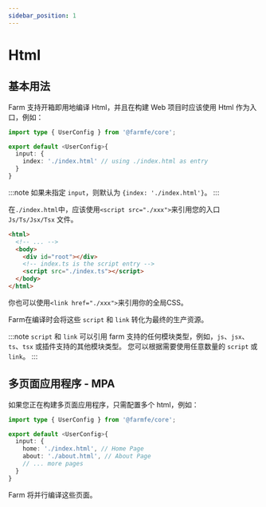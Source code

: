 ```yaml
---
sidebar_position: 1
---
```


# Html
## 基本用法
Farm 支持开箱即用地编译 Html，并且在构建 Web 项目时应该使用 Html 作为入口，例如：

```ts title="farm.config.ts"
import type { UserConfig } from '@farmfe/core';

export default <UserConfig>{
  input: {
    index: './index.html' // using ./index.html as entry
  }
}
```

:::note
如果未指定 `input`，则默认为 `{index: './index.html'}`。
:::

在`./index.html`中，应该使用`<script src="./xxx">`来引用您的入口 `Js/Ts/Jsx/Tsx` 文件。

```html title="./index.html"
<html>
  <!-- ... -->
  <body>
    <div id="root"></div>
    <!-- index.ts is the script entry -->
    <script src="./index.ts"></script> 
  </body>
</html>

```
你也可以使用`<link href="./xxx">`来引用你的全局CSS。

Farm在编译时会将这些 `script` 和 `link` 转化为最终的生产资源。

:::note
`script` 和 `link` 可以引用 farm 支持的任何模块类型，例如，`js`、`jsx`、`ts`、`tsx` 或插件支持的其他模块类型。 您可以根据需要使用任意数量的 `script` 或 `link`。
:::

## 多页面应用程序 - MPA
如果您正在构建多页面应用程序，只需配置多个 html，例如：

```ts title="farm.config.ts"
import type { UserConfig } from '@farmfe/core';

export default <UserConfig>{
  input: {
    home: './index.html', // Home Page
    about: './about.html', // About Page
    // ... more pages
  }
}
```
Farm 将并行编译这些页面。